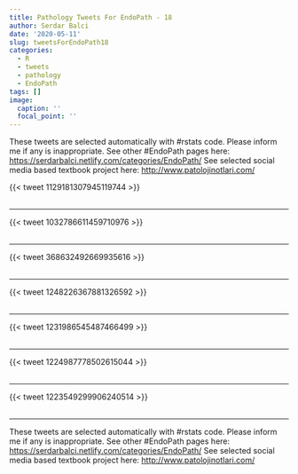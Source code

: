 ```yaml
---
title: Pathology Tweets For EndoPath - 18
author: Serdar Balci
date: '2020-05-11'
slug: tweetsForEndoPath18
categories:
  - R
  - tweets
  - pathology
  - EndoPath
tags: []
image:
  caption: ''
  focal_point: ''
---
```



These tweets are selected automatically with #rstats code. Please inform me if any is inappropriate.
See other #EndoPath pages here: https://serdarbalci.netlify.com/categories/EndoPath/ 
See selected social media based textbook project here: http://www.patolojinotlari.com/

{{< tweet 1129181307945119744 >}}
<br>
<br>
<hr>
{{< tweet 1032786611459710976 >}}
<br>
<br>
<hr>
{{< tweet 368632492669935616 >}}
<br>
<br>
<hr>
{{< tweet 1248226367881326592 >}}
<br>
<br>
<hr>
{{< tweet 1231986545487466499 >}}
<br>
<br>
<hr>
{{< tweet 1224987778502615044 >}}
<br>
<br>
<hr>
{{< tweet 1223549299906240514 >}}
<br>
<br>
<hr>


These tweets are selected automatically with #rstats code. Please inform me if any is inappropriate.
See other #EndoPath pages here: https://serdarbalci.netlify.com/categories/EndoPath/ 
See selected social media based textbook project here: http://www.patolojinotlari.com/
